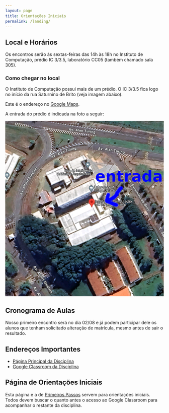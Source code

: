 ```yaml
---
layout: page
title: Orientações Iniciais
permalink: /landing/
---
```


## Local e Horários

Os encontros serão às sextas-feiras das 14h às 18h no Instituto de Computação, prédio IC 3/3.5, laboratório CC05 (também chamado sala 305).

### Como chegar no local

O Instituto de Computação possui mais de um prédio. O IC 3/3.5 fica logo no início da rua Saturnino de Brito (veja imagem abaixo).

Este é o endereço no [Google Maps](https://maps.app.goo.gl/uhgVRw3zTV51Z7Mm8).

A entrada do prédio é indicada na foto a seguir:

![Entrada do IC 3/3.5](landing/2024/mapa-ic3.png)

## Cronograma de Aulas

Nosso primeiro encontro será no dia 02/08 e já podem participar dele os alunos que tenham solicitado alteração de matrícula, mesmo antes de sair o resultado.

## Endereços Importantes

* [Página Principal da Disciplina](/)
* [Google Classroom da Disciplina](https://classroom.google.com/c/NzAxMjYyOTM2NTcx)

## Página de Orientações Iniciais

Esta página e a de [Primeiros Passos](start.md) servem para orientações iniciais. Todos devem buscar o quanto antes o acesso ao Google Classroom para acompanhar o restante da disciplina.
